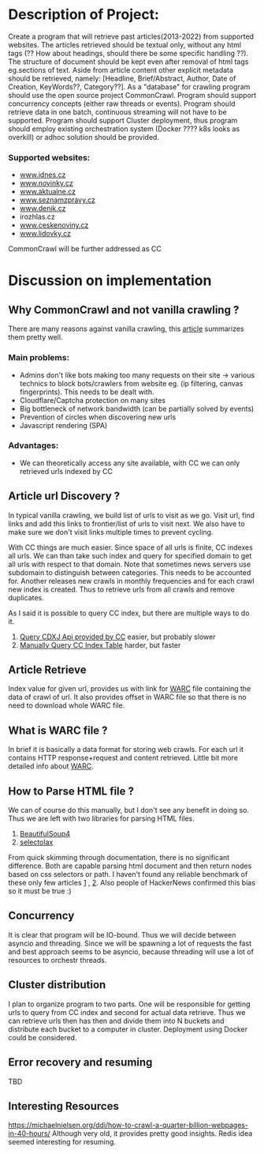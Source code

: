 # Description of Project:

Create a program that will retrieve past articles(2013-2022) from supported websites.
The articles retrieved should be textual only, without any html tags (?? How about headings, should there be some specific handling ??). The structure of document should be kept even after removal of html tags eg.sections of text. Aside from article content other explicit metadata should be retrieved, namely: [Headline, Brief/Abstract, Author, Date of Creation, KeyWords??, Category??]. As a "database" for crawling program should use the open source project CommonCrawl. Program should support concurrency concepts (either raw threads or events). Program should retrieve data in one batch, continuous streaming will not have to be supported. Program should support Cluster deployment, thus program should employ existing orchestration system (Docker ???? k8s looks as overkill) or adhoc solution should be provided.

### Supported websites:
- www.idnes.cz
- www.novinky.cz
- www.aktualne.cz
- www.seznamzpravy.cz
- www.denik.cz
- irozhlas.cz
- www.ceskenoviny.cz
- www.lidovky.cz


CommonCrawl will be further addressed as CC
# Discussion on implementation

## Why CommonCrawl and not vanilla crawling ?
There are many reasons against vanilla crawling, this [article](https://scrapeops.io/blog/the-state-of-web-scraping-2022/) summarizes them pretty well.

### Main problems:
- Admins don't like bots making too many requests on their site -> various technics to block bots/crawlers from website eg. (ip filtering, canvas fingerprints). This needs to be dealt with.
- Cloudflare/Captcha protection on many sites
- Big bottleneck of network bandwidth (can be partially solved by events)
- Prevention of circles when discovering new urls
- Javascript rendering (SPA)

### Advantages:
- We can theoretically access any site available, with CC we can only retrieved urls indexed by CC

## Article url Discovery ?
In typical vanilla crawling, we build list of urls to visit as we go. Visit url, find links and add this links to frontier/list of urls to visit next. We also have to make sure we don't visit links multiple times to prevent cycling.

With CC things are much easier. Since space of all urls is finite, CC indexes all urls. We can than take such index and query for specified domain to get all urls with respect to that domain. Note that sometimes news servers use subdomain to distinguish between categories. This needs to be accounted for. Another releases new crawls in monthly frequencies and for each crawl new index is created. Thus to retrieve urls from all crawls and remove duplicates.

As I said it is possible to query CC index, but there are multiple ways to do it.
1. [Query CDXJ Api provided by CC](https://pywb.readthedocs.io/en/latest/manual/cdxserver_api.html#api-reference) easier, but probably slower
2. [Manually Query CC Index Table](https://github.com/commoncrawl/cc-index-table/blob/master/README.md) harder, but faster

## Article Retrieve
Index value for given url, provides us with link for [WARC](https://www.iso.org/obp/ui/#!iso:std:68004:en) file containing the data of crawl of url. It also provides offset in WARC file so that there is no need to download whole WARC file.

## What is WARC file ?
In brief it is basically a data format for storing web crawls. For each url it contains HTTP response+request and content retrieved. Little bit more detailed info about [WARC](https://archive-it.org/blog/post/the-stack-warc-file/).

## How to Parse HTML file ?
We can of course do this manually, but I don't see any benefit in doing so.
Thus we are left with two libraries for parsing HTML files.
1. [BeautifulSoup4](https://www.crummy.com/software/BeautifulSoup/bs4/doc)
2. [selectolax](https://selectolax.readthedocs.io/en/latest/lexbor.html)

From quick skimming through documentation, there is no significant difference. Both are capable parsing html document and then return nodes based on css selectors or path. I haven't found any reliable benchmark of these only few articles [1](https://medium.com/@ArtMyftiu/web-data-extraction-in-its-multitudes-using-python-b5849b92931c) , [2](https://rushter.com/blog/python-fast-html-parser/). Also people of HackerNews confirmed this bias so it must be true :)

## Concurrency
It is clear that program will be IO-bound. Thus we will decide between asyncio and threading. Since we will be spawning a lot of requests the fast and best approach seems to be asyncio, because threading will use a lot of resources to orchestr threads.

## Cluster distribution
I plan to organize program to two parts. One will be responsible for getting urls to query from CC index and second for actual data retrieve. Thus we can retrieve urls then has then and divide them into N buckets and distribute each bucket to a computer in cluster. Deployment using Docker could be considered.

## Error recovery and resuming
TBD



## Interesting Resources
https://michaelnielsen.org/ddi/how-to-crawl-a-quarter-billion-webpages-in-40-hours/ Although very old, it provides pretty good insights.
Redis idea seemed interesting for resuming.
















